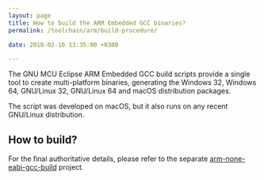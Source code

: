 ```yaml
---
layout: page
title: How to build the ARM Embedded GCC binaries?
permalink: /toolchain/arm/build-procedure/

date: 2018-02-16 13:35:00 +0300

---
```


The GNU MCU Eclipse ARM Embedded GCC build scripts provide a single tool to create multi-platform binaries, generating the Windows 32, Windows 64, GNU/Linux 32, GNU/Linux 64 and macOS distribution packages.

The script was developed on macOS, but it also runs on any recent GNU/Linux distribution.

## How to build?

For the final authoritative details, please refer to the separate [arm-none-eabi-gcc-build](https://github.com/gnu-mcu-eclipse/arm-none-eabi-gcc-build/) project.

